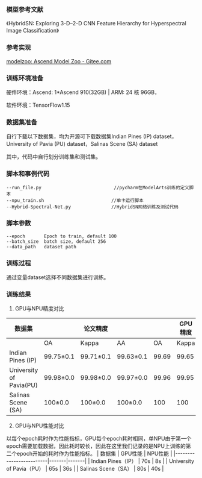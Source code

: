 ### **模型参考文献**

《HybridSN: Exploring 3-D–2-D CNN Feature Hierarchy for Hyperspectral Image Classification》

### **参考实现**

[modelzoo: Ascend Model Zoo - Gitee.com](https://gitee.com/ascend/modelzoo/tree/master/contrib/TensorFlow/Research/cv/HybridSN_ID1160_for_TensorFlow)

### **训练环境准备**

硬件环境：Ascend: 1*Ascend 910(32GB) | ARM: 24 核 96GB，

软件环境：TensorFlow1.15

### **数据集准备**

自行下载以下数据集，均为开源可下载数据集Indian Pines (IP) dataset，University of Pavia (PU) dataset，Salinas Scene (SA) dataset

其中，代码中自行划分训练集和测试集。

### **脚本和事例代码**

```
--run_file.py                           //pycharm在ModelArts训练的定义脚本
--npu_train.sh                         //单卡运行脚本
--Hybrid-Spectral-Net.py               //HybridSN网络训练及测试代码
```

### **脚本参数**

```
--epoch       Epoch to train, default 100
--batch_size  batch size, default 256
--data_path   dataset path
```



### **训练过程**

通过变量dataset选择不同数据集进行训练。

### **训练结果**
1. GPU与NPU精度对比


| 数据集                  |           | 论文精度  |           |       | GPU精度 |       |       | NPU精度 |       |
| ----------------------- | --------- | --------- | --------- | ----- | ------- | ----- | ----- | ------- | ----- |
|                         | OA        | Kappa     | AA        | OA    | Kappa   | AA    | OA    | Kappa   | AA    |
| Indian Pines (IP)       | 99.75±0.1 | 99.71±0.1 | 99.63±0.1 | 99.69 | 99.65   | 99.79 | 99.65 | 99.61   | 99.64 |
| University of Pavia(PU) | 99.98±0.0 | 99.98±0.0 | 99.97±0.0 | 99.96 | 99.95   | 99.91 | 99.98 | 99.97   | 99.92 |
| Salinas Scene (SA)      | 100±0.0   | 100±0.0   | 100±0.0   | 100   | 100     | 100   | 100   | 100     | 100   |
2. GPU与NPU性能对比

以每个epoch耗时作为性能指标，GPU每个epoch耗时相同，单NPU由于第一个epoch需要加载数据，因此耗时较长，因此在这里我们记录的是NPU上训练的第二个epoch开始的耗时作为性能指标。
| 数据集                     | GPU性能 | NPU性能 |
|-------------------------|-------|-------|
| Indian Pines（IP）        | 70s   | 8s    |
| University of Pavia（PU） | 65s   | 36s   |
| Salinas Scene（SA）       | 80s   | 40s   |










